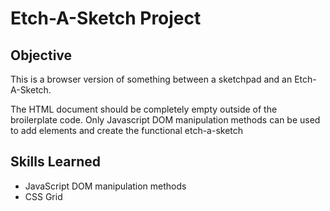 # Etch-A-Sketch Project

## Objective

This is a browser version of something between a sketchpad and an Etch-A-Sketch.

The HTML document should be completely empty outside of the broilerplate code. Only Javascript DOM manipulation methods can be used to add elements and create the functional etch-a-sketch

## Skills Learned

- JavaScript DOM manipulation methods
- CSS Grid
